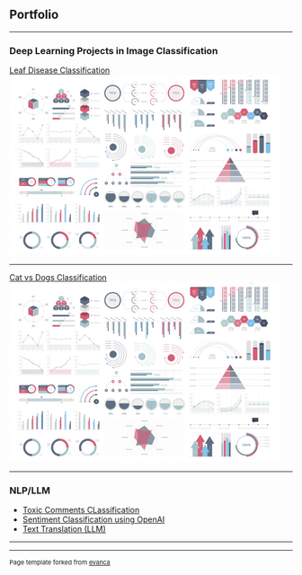 ## Portfolio

---

### Deep Learning Projects in Image Classification

[Leaf Disease Classification](https://github.com/Member09/DeepLearning_Projects/blob/main/1.%20leaf-disease-classification.ipynb)
<img src="images/dummy_thumbnail.jpg?raw=true"/>

---
[Cat vs Dogs Classification](https://github.com/Member09/DeepLearning_Projects/blob/main/Cats_vs_Dogs.ipynb)
<img src="images/dummy_thumbnail.jpg?raw=true"/>


---

### NLP/LLM

- [Toxic Comments CLassification](https://github.com/Member09/llm_journey/blob/main/SentimentAnalysis/ToxicCommentClassifierBERT.ipynb)
- [Sentiment Classification using OpenAI](https://github.com/Member09/llm_journey/blob/main/SentimentAnalysis/SA_using_OpenAI.ipynb)
- [Text Translation (LLM)](https://github.com/Member09/llm_journey/blob/main/Translation_task/translation.ipynb)


---




---
<p style="font-size:11px">Page template forked from <a href="https://github.com/evanca/quick-portfolio">evanca</a></p>
<!-- Remove above link if you don't want to attibute -->
